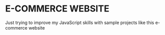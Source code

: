 # E-COMMERCE WEBSITE

Just trying to improve my JavaScript skills with sample projects like this e-commerce website
